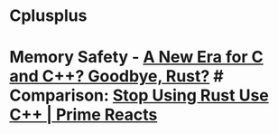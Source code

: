 # Cplusplus
# Memory Safety - [A New Era for C and C++? Goodbye, Rust?](https://youtu.be/V_QAJAhbH9A) # Comparison: [Stop Using Rust Use C++ | Prime Reacts](https://youtu.be/oIUMxW2Wg8Y)
